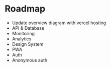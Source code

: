 # Roadmap

- Update overview diagram with vercel hosting
- API & Database
- Monitoring
- Analytics
- Design System
- PWA
- Auth
- Anonymous auth
